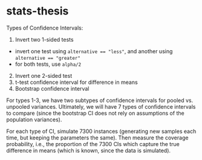 # stats-thesis

Types of Confidence Intervals:

1. Invert two 1-sided tests
- invert one test using `alternative == "less"`, and another using `alternative == "greater"`
- for both tests, use `alpha/2`

2. Invert one 2-sided test
3. t-test confidence interval for difference in means
4. Bootstrap confidence interval

For types 1-3, we have two subtypes of confidence intervals for pooled vs. unpooled variances. Ultimately, we will have 7 types of confidence intervals to compare (since the bootstrap CI does not rely on assumptions of the population variances).

For each type of CI, simulate 7300 instances (generating new samples each time, but keeping the parameters the same). Then measure the coverage probability, i.e., the proportion of the 7300 CIs which capture the true difference in means (which is known, since the data is simulated).
